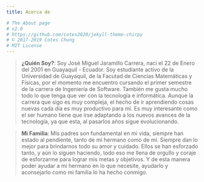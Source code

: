 ```yaml
---
title: Acerca de

# The About page
# v2.0
# https://github.com/cotes2020/jekyll-theme-chirpy
# © 2017-2019 Cotes Chung
# MIT License
---
```


> **¿Quién Soy?**: Soy José Miguel Jaramillo Carrera, nací el 22 de Enero del 2001 en Guayaquil - Ecuador. Soy estudiante activo de la Universidad de Guayaquil, de la Facutad de Ciencias Matemáticas y Físicas, por el momento me encuentro cursando el primer semestre de la carrera de Ingeniería de Software. También me gusta mucho todo lo que tenga que ver con la tecnología e informática. Aunque la carrera que sigo es muy compleja, el hecho de ir aprendiendo cosas nuevas cada día es muy productivo para mí. Es muy interesante como el ser humano tiene que irse adaptando a los nuevos avances de la tecnología, ya que esta, al pasarlos años sigue evolucionando.


>**Mi Familia**: Mis padres son fundamental en mi vida, siempre han estado al pendiente, tanto de mi hermano como de mí. Siempre dan lo mejor para brindarnos todo su amor y cuidado. Ellos se han esforzado tanto, y aún lo siguen haciendo, todo eso me llena de orgullo y coraje de esforzarme para lograr mis metas y objetivos. Y de esta manera poder ayudar a mi hermano en lo que necesite, ayudarlo y aconsejarlo como mi familia lo ha hecho conmigo.
